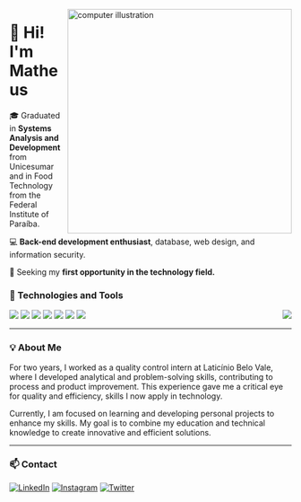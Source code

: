 <img src="https://raw.githubusercontent.com/MicaelliMedeiros/micaellimedeiros/master/image/computer-illustration.png" alt="computer illustration" min-width="400px" max-width="400px" width="400px" align="right"> <h1>👋 Hi! I'm Matheus</h1> <p align="left"> 🎓 Graduated in <strong>Systems Analysis and Development</strong> from Unicesumar and in Food Technology from the Federal Institute of Paraíba. </p> <p align="left"> 💻 <strong>Back-end development enthusiast</strong>, database, web design, and information security. </p> <p align="left"> 🚀 Seeking my <strong>first opportunity in the technology field.</strong> </p> <h3>🔧 Technologies and Tools</h3> <p> <img src="https://img.shields.io/badge/Java-ED8B00?style=for-the-badge&logo=java&logoColor=white"> <img src="https://img.shields.io/badge/JavaScript-F7DF1E?style=for-the-badge&logo=javascript&logoColor=black"> <img src="https://img.shields.io/badge/Spring-6DB33F?style=for-the-badge&logo=spring&logoColor=white"> <img src="https://img.shields.io/badge/React-20232A?style=for-the-badge&logo=react&logoColor=61DAFB"> <img src="https://img.shields.io/badge/PostgreSQL-316192?style=for-the-badge&logo=postgresql&logoColor=white"> <img src="https://img.shields.io/badge/Docker-2496ED?style=for-the-badge&logo=docker&logoColor=white"> <img src="https://img.shields.io/badge/Git-E34F26?style=for-the-badge&logo=git&logoColor=white"> <img src="https://github-readme-stats.vercel.app/api/top-langs/?username=matheushug0&hide=html&layout=compact&theme=dracula" align="right"> </p> <hr> <h3>💡 About Me</h3> <p> For two years, I worked as a quality control intern at Laticínio Belo Vale, where I developed analytical and problem-solving skills, contributing to process and product improvement. This experience gave me a critical eye for quality and efficiency, skills I now apply in technology. </p> <p> Currently, I am focused on learning and developing personal projects to enhance my skills. My goal is to combine my education and technical knowledge to create innovative and efficient solutions. </p> <hr> <h3>📫 Contact</h3> <p align="left"> <a href="https://www.linkedin.com/in/matheus-hugo/" title="LinkedIn" target="_blank"> <img src="https://img.shields.io/badge/LinkedIn-0077B5?style=for-the-badge&logo=linkedin&logoColor=white" alt="LinkedIn"/></a> <a href="https://www.instagram.com/matheushug0" title="Instagram" target="_blank"> <img src="https://img.shields.io/badge/Instagram-E4405F?style=for-the-badge&logo=instagram&logoColor=white" alt="Instagram"/></a> <a href="https://x.com/matheushug0" title="Twitter" target="_blank"> <img src="https://img.shields.io/badge/Twitter-1DA1F2?style=for-the-badge&logo=twitter&logoColor=white" alt="Twitter"/></a> </p>
